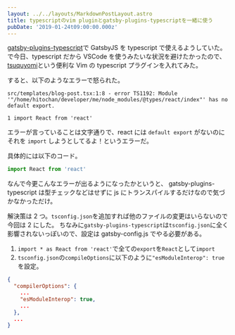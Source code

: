 ```yaml
---
layout: ../../layouts/MarkdownPostLayout.astro
title: typescriptのvim pluginとgatsby-plugins-typescriptを一緒に使う
pubDate: '2019-01-24t09:00:00.000z'
---
```


[gatsby-plugins-typescript](https://www.gatsbyjs.org/packages/gatsby-plugin-typescript/)で GatsbyJS を typescript で使えるようしていた。
で今日、typescript だから VSCode を使うみたいな状況を避けたかったので、[tsuquyomi](https://github.com/Quramy/tsuquyomi)という便利な Vim の typescript プラグインを入れてみた。

すると、以下のようなエラーで怒られた。

```
src/templates/blog-post.tsx:1:8 - error TS1192: Module '"/home/hitochan/developer/me/node_modules/@types/react/index"' has no default export.

1 import React from 'react'
```

エラーが言っていることは文字通りで、react には `default export` がないのにそれを `import` しようとしてるよ！というエラーだ。

具体的には以下のコード。

```javascript
import React from 'react'
```

なんで今更こんなエラーが出るようになったかというと、
gatsby-plugins-typescript は型チェックなどはせずに js にトランスパイルするだけなので気づかなかっただけ。

解決策は 2 つ。`tsconfig.json`を追加すれば他のファイルの変更はいらないので今回は 2 にした。
ちなみに`gatsby-plugins-typescript`は`tsconfig.json`に全く影響されないっぽいので、設定は gatsby-config.js でやる必要がある。

1. `import * as React from 'react'`で全ての`export`を`React`として`import`
2. `tsconfig.json`の`compileOptions`に以下のように`"esModuleInterop": true`を設定。

```json
{
  "compilerOptions": {
    ...
    "esModuleInterop": true,
    ...
  },
  ...
}
```
